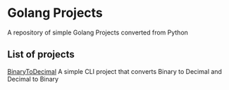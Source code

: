# Golang Projects
A repository of simple Golang Projects converted from Python

## List of projects

[BinaryToDecimal](Python/binarytodecimal/README.md)
A simple CLI project that converts Binary to Decimal and Decimal to Binary

